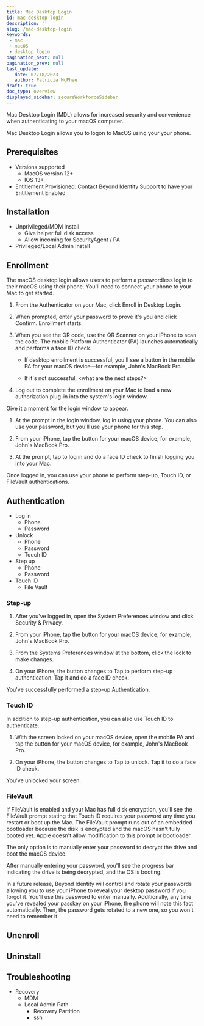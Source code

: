 ```yaml
---
title: Mac Desktop Login
id: mac-desktop-login
description: ''
slug: /mac-desktop-login 
keywords: 
 - mac
 - macOS
 - desktop login
pagination_next: null
pagination_prev: null
last_update: 
   date: 07/18/2023
   author: Patricia McPhee
draft: true
doc_type: overview
displayed_sidebar: secureWorkforceSidebar
---
```


Mac Desktop Login (MDL) allows for increased security and convenience when authenticating to your macOS computer. 

Mac Desktop Login allows you to logon to MacOS using your your phone.


## Prerequisites

- Versions supported
    - MacOS version 12+
    - IOS 13+
- Entitlement Provisioned: Contact Beyond Identity Support to have your Entitlement Enabled


## Installation

- Unprivileged/MDM Install
  - Give helper full disk access
  - Allow incoming for SecurityAgent / PA
- Privileged/Local Admin Install


## Enrollment

The macOS desktop login allows users to perform a passwordless login to their macOS using their phone. You'll need to connect your phone to your Mac to get started. 

1. From the Authenticator on your Mac, click Enroll in Desktop Login.

1. When prompted, enter your password to prove it's you and click Confirm. Enrollment starts. 

1. When you see the QR code, use the QR Scanner on your iPhone to scan the code. The mobile Platform Authenticator (PA) launches automatically and performs a face ID check.

   - If desktop enrollment is successful, you'll see a button in the mobile PA for your macOS device—for example, John's MacBook Pro.

   - If it's not successful, <what are the next steps?>

1. Log out to complete the enrollment on your Mac to load a new authorization plug-in into the system's login window. 

  Give it a moment for the login window to appear. 

1. At the prompt in the login window, log in using your phone. You can also use your password, but you'll use your phone for this step.  

1. From your iPhone, tap the button for your macOS device, for example, John's MacBook Pro.

1. At the prompt, tap to log in and do a face ID check to finish logging you into your Mac. 

Once logged in, you can use your phone to perform step-up, Touch ID, or FileVault authentications. 

## Authentication

- Log in
  - Phone
  - Password
- Unlock
  - Phone
  - Password
  - Touch ID
- Step up
  - Phone
  - Password
- Touch ID
  - File Vault


### Step-up 

1. After you've logged in, open the System Preferences window and click Security & Privacy.

1. From your iPhone, tap the button for your macOS device, for example, John's MacBook Pro.

1. From the Systems Preferences window at the bottom, click the lock to make changes. 

1. On your iPhone, the button changes to Tap to perform step-up authentication. Tap it and do a face ID check.

You've successfully performed a step-up Authentication. 


### Touch ID 

In addition to step-up authentication, you can also use Touch ID to authenticate. 

1. With the screen locked on your macOS device, open the mobile PA and tap the button for your macOS device, for example, John's MacBook Pro.

1. On your iPhone, the button changes to Tap to unlock. Tap it to do a face ID check. 

You've unlocked your screen. 



### FileVault 

If FileVault is enabled and your Mac has full disk encryption, you'll see the FileVault prompt stating that Touch ID requires your password any time you restart or boot up the Mac. The FileVault prompt runs out of an embedded bootloader because the disk is encrypted and the macOS hasn't fully booted yet. Apple doesn't allow modification to this prompt or bootloader.

The only option is to manually enter your password to decrypt the drive and boot the macOS device. 

After manually entering your password, you'll see the progress bar indicating the drive is being decrypted, and the OS is booting.

In a future release, Beyond Identity will control and rotate your passwords allowing you to use your iPhone to reveal your desktop password if you forgot it. You'll use this password to enter manually. Additionally, any time you've revealed your passkey on your iPhone, the phone will note this fact automatically. Then, the password gets rotated to a new one, so you won't need to remember it. 



## Unenroll


## Uninstall


## Troubleshooting

- Recovery
  - MDM
  - Local Admin Path
    - Recovery Partition
    - ssh
